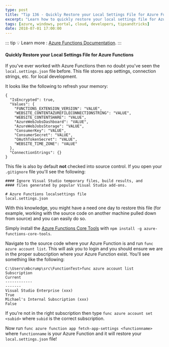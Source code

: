```yaml
---
type: post
title: "Tip 136 - Quickly Restore your Local Settings File for Azure Functions"
excerpt: "Learn how to quickly restore your local settings file for Azure Functions"
tags: [azure, windows, portal, cloud, developers, tipsandtricks]
date: 2018-07-01 17:00:00
---
```


::: tip
:bulb: Learn more : [Azure Functions Documentation](https://docs.microsoft.com/azure/azure-functions/?WT.mc_id=docs-azuredevtips-azureappsdev).
:::

#### Quickly Restore your Local Settings File for Azure Functions

If you've ever worked with Azure Functions then no doubt you've seen the `local.settings.json` file before. This file stores app settings, connection strings, etc. for local development. 

It looks like the following to refresh your memory: 

```
{
  "IsEncrypted": true,
  "Values": {
    "FUNCTIONS_EXTENSION_VERSION": "VALUE",
    "WEBSITE_CONTENTAZUREFILECONNECTIONSTRING": "VALUE",
    "WEBSITE_CONTENTSHARE": "VALUE",
    "AzureWebJobsDashboard": "VALUE",
    "AzureWebJobsStorage": "VALUE",
    "ConsumerKey": "VALUE",
    "ConsumerSecret": "VALUE",
    "OAuthTokenSecret": "VALUE",
    "WEBSITE_TIME_ZONE": "VALUE"
  },
  "ConnectionStrings": {}
}
```

This file is also by default **not** checked into source control. If you open your `.gitignore` file you'll see the following: 

```
#### Ignore Visual Studio temporary files, build results, and
#### files generated by popular Visual Studio add-ons.

# Azure Functions localsettings file
local.settings.json
```

With this knowledge, you might have a need one day to restore this file (for example, working with the source code on another machine pulled down from source) and you can easily do so. 

Simply install the [Azure Functions Core Tools](https://docs.microsoft.com/azure/azure-functions/functions-run-local#install-the-azure-functions-core-tools?WT.mc_id=docs-azuredevtips-azureappsdev) with `npm install -g azure-functions-core-tools`. 

Navigate to the source code where your Azure Function is and run `func azure account list`. This will ask you to login and you should ensure we are in the proper subscription where your Azure Function exist. You'll see something like the following: 

```
C:\Users\mbcrump\src\FunctionTest>func azure account list
Subscription                                                                 Current
------------                                                                 -------
Visual Studio Enterprise (xxx)                                               True
Michael's Internal Subscription (xxx)                                        False
```

If you're not in the right subscription then type `func azure account set <subid>` where `subid` is the correct subscription.

Now run `func azure function app fetch-app-settings <functionname>` where `functionname` is your Azure Function and it will restore your `local.settings.json` file! 

<img :src="$withBase('/files/functioncliappsettings.png')">
